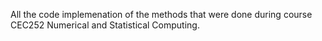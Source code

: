 All the code implemenation of the methods that were done during course CEC252 Numerical and Statistical Computing. 
